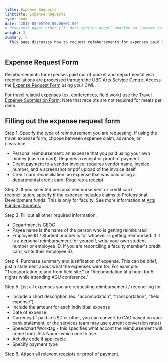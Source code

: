 ```yaml
---
title: Expense Requests
linktitle: Expense Requests
type: book
date: '2019-05-05T00:00:00+01:00'
# Prev/next pager order (if `docs_section_pager` enabled in `params.toml`)
weight: 3
summary: >
  This page discusses how to request reimbursements for expenses paid out of pocket, and how to reconcile expenses from a departmental visa card.
---
```

## Expense Request Form
Reimbursements for expenses paid our of pocket and departmental visa reconciliations are processed through the UBC Arts Service Centre. Access the [Expense Request Form](https://finance.air.arts.ubc.ca/submit-a-form/expense-request-form/)
using your CWL. <br>

For travel related expenses (ex. conferences, field work) use the [Travel Expense Submission Form](https://finance.air.arts.ubc.ca/submit-a-form/travel-expense-submission-form/). 
Note that receipts are not required for meals per diem.

## Filling out the expense request form
Step 1. Specify the type of reimbursement you are requesting. If using the travel expense form, choose between expense claim, advance, or clearance.
  - Personal reimbursement: an expense that you paid using your own money (cash or card). Requires a receipt or proof of payment.
  - Direct payment to a vendor invoice: requires vendor name, invoice number, and a screenshot or pdf upload of the invoice itself.
  - Credit card reconciliation: an expense that was paid using a departmental credit card. Requires a receipt. <br> 
  

Step 2. If you selected personal reimbursement or credit card reconcilitation, specify if the expense includes claims to Professional Development funds. This is only for faculty. 
See more information at <ins>[Arts Funding Sources](https://finance.arts.ubc.ca/funding-resources/arts-funding-sources/)<ins>.

Step 3. Fill out all other required information. 
  - Department is GEOG
  - Payee name is the name of the person who is getting reimbursed
  - Employee ID / Student number is for whoever is getting reimbursed. If it is a personal reimbursement for yourself, write your own student number or employee ID. If you are reconciling a faculty member's credit card, write their employee ID.

Step 4. Purchase summary and justification of expense.
This can be brief, just a statement about what the expenses were for. For example: "Transportation to and from field site." or "Accomodation at a hotel for 5 nights while attending AGU conference."

Step 5. List all expenses you are requesting reimbursement / reconciling for.
  - Include a short description (ex. "accomodation", "transportation", "field expense")
  - Include the amount for each individual expense 
  - Date of expense
  - Currency (if paid in USD or other, you can convert to CAD based on your bank statement, or the services team may use current conversion rates)
  - Speedchart/Worktag - this specifies what accont the reimbursement will come from. Ask Naomi which one to use.
  - Activity code if applicable
  - Specify payment type

Step 6. Attach all relevent receipts or proof of payment. 

